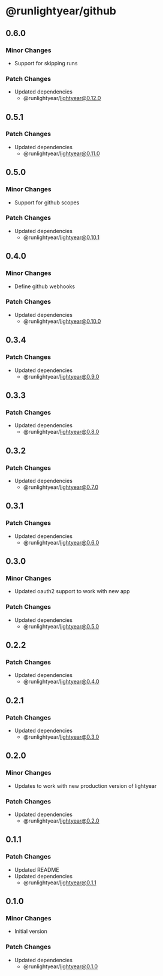 # @runlightyear/github

## 0.6.0

### Minor Changes

- Support for skipping runs

### Patch Changes

- Updated dependencies
  - @runlightyear/lightyear@0.12.0

## 0.5.1

### Patch Changes

- Updated dependencies
  - @runlightyear/lightyear@0.11.0

## 0.5.0

### Minor Changes

- Support for github scopes

### Patch Changes

- Updated dependencies
  - @runlightyear/lightyear@0.10.1

## 0.4.0

### Minor Changes

- Define github webhooks

### Patch Changes

- Updated dependencies
  - @runlightyear/lightyear@0.10.0

## 0.3.4

### Patch Changes

- Updated dependencies
  - @runlightyear/lightyear@0.9.0

## 0.3.3

### Patch Changes

- Updated dependencies
  - @runlightyear/lightyear@0.8.0

## 0.3.2

### Patch Changes

- Updated dependencies
  - @runlightyear/lightyear@0.7.0

## 0.3.1

### Patch Changes

- Updated dependencies
  - @runlightyear/lightyear@0.6.0

## 0.3.0

### Minor Changes

- Updated oauth2 support to work with new app

### Patch Changes

- Updated dependencies
  - @runlightyear/lightyear@0.5.0

## 0.2.2

### Patch Changes

- Updated dependencies
  - @runlightyear/lightyear@0.4.0

## 0.2.1

### Patch Changes

- Updated dependencies
  - @runlightyear/lightyear@0.3.0

## 0.2.0

### Minor Changes

- Updates to work with new production version of lightyear

### Patch Changes

- Updated dependencies
  - @runlightyear/lightyear@0.2.0

## 0.1.1

### Patch Changes

- Updated README
- Updated dependencies
  - @runlightyear/lightyear@0.1.1

## 0.1.0

### Minor Changes

- Initial version

### Patch Changes

- Updated dependencies
  - @runlightyear/lightyear@0.1.0
